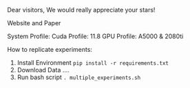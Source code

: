 Dear visitors,
We would really appreciate your stars!

Website and Paper

System Profile: 
Cuda Profile: 11.8
GPU Profile: A5000 & 2080ti


How to replicate experiments:
1. Install Environment
`pip install -r requirements.txt`
2. Download Data
....
3. Run bash script
`. multiple_experiments.sh`


